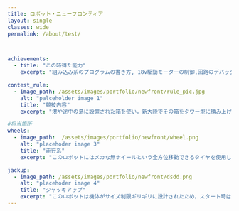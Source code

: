 ```yaml
---
title: ロボット・ニューフロンティア
layout: single
classes: wide
permalink: /about/test/



achievements:
  - title: "この時得た能力"
    excerpt: "組み込み系のプログラムの書き方, 18v駆動モーターの制御,回路のデバッグ方法,シリアル通信,PID制御"

contest_rule:
  - image_path: /assets/images/portfolio/newfront/rule_pic.jpg
    alt: "palceholder image 1"
    title: "競技内容"
    excerpt: "港や途中の島に設置された箱を使い，新大陸でその箱をタワー型に積み上げて高さを競う競技です."

#担当箇所
wheels:
  - image_path:  /assets/images/portfolio/newfront/wheel.png
    alt: "placehoder image 3"
    title: "走行系"
    excerpt: "このロボットにはメカな無ホイールという全方位移動できるタイヤを使用しました．モーターはブラシレスモータを用い，高速移動が可能になっています．"

jackup:
  - image_path: /assets/images/portfolio/newfront/dsdd.png
    alt: "placehoder image 4"
    title: "ジャッキアップ"
    excerpt: "このロボットは機体がサイズ制限ギリギリに設計されたため，スタート時はタイヤをロボットの内側に折りたたむ機能を取り付けました．これは角度センサを取り付けて，９０度毎で保持するように制御しました．"
---
```

